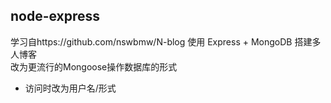 ## node-express
学习自https://github.com/nswbmw/N-blog
使用 Express + MongoDB 搭建多人博客  
改为更流行的Mongoose操作数据库的形式

+ 访问时改为用户名/形式
